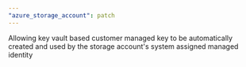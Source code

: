 ```yaml
---
"azure_storage_account": patch
---
```


Allowing key vault based customer managed key to be automatically created and used by the storage account's system assigned managed identity
